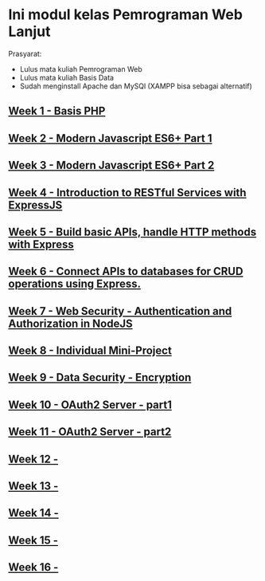 # Ini modul kelas Pemrograman Web Lanjut

Prasyarat:
- Lulus mata kuliah Pemrograman Web
- Lulus mata kuliah Basis Data
- Sudah menginstall Apache dan MySQl (XAMPP bisa sebagai alternatif)

## [Week 1 - Basis PHP](week01/README.md)
## [Week 2 - Modern Javascript ES6+ Part 1](week02/README.md)
## [Week 3 - Modern Javascript ES6+ Part 2](week03/README.md)
## [Week 4 - Introduction to RESTful Services with ExpressJS](week04/README.md)
## [Week 5 - Build basic APIs, handle HTTP methods with Express](week05/README.md)
## [Week 6 - Connect APIs to databases for CRUD operations using Express.](week06/README.md)
## [Week 7 - Web Security - Authentication and Authorization in NodeJS](week07/README.md)
## [Week 8 - Individual Mini-Project](week08/README.md)
## [Week 9 - Data Security - Encryption](week09/README.md)
## [Week 10 - OAuth2 Server - part1](week10/README.md)
## [Week 11 - OAuth2 Server - part2](week11/README.md)
## [Week 12	- ](week12/README.md)
## [Week 13 - ](week13/README.md)
## [Week 14 - ](week14/README.md)
## [Week 15 - ](week15/README.md)
## [Week 16 - ](week16/README.md)